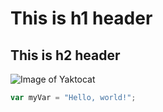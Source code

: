 # This is h1 header
## This is h2 header
![Image of Yaktocat](https://octodex.github.com/images/yaktocat.png)
``` javascript
var myVar = "Hello, world!";
```
